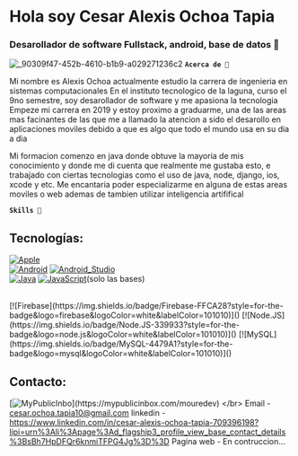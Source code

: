 # Hola soy Cesar Alexis Ochoa Tapia
### Desarollador de software Fullstack, android, base de datos 👋

![_90309f47-452b-4610-b1b9-a029271236c2](https://github.com/Aletsis63/Aletsis63/assets/105332163/88be805b-b8cd-4a48-980f-8545476d220e)
**`Acerca de 🙌`**

Mi nombre es Alexis Ochoa actualmente estudio la carrera de ingenieria en sistemas computacionales 
En el instituto tecnologico de la laguna, curso el 9no semestre, soy desarollador de software y me apasiona la tecnologia
Empeze mi carrera en 2019 y estoy proximo a graduarme, una de las areas mas facinantes de las que me a llamado la atencion 
a sido el desarollo en aplicaciones moviles debido a que es algo que todo el mundo usa en su dia a dia

Mi formacion comenzo en java donde obtuve la mayoria de mis conocimiento y donde me di cuenta que realmente me gustaba esto,
e trabajado con ciertas tecnologias como el uso de java, node, django, ios, xcode y etc.
Me encantaria poder especializarme en alguna de estas areas moviles o web ademas de tambien utilizar inteligencia artififical

**`Skills 🙌`**
## Tecnologías:
[![Apple](https://img.shields.io/badge/iOS-999999?style=for-the-badge&logo=apple&logoColor=white&labelColor=101010)]()
</br>
[![Android](https://img.shields.io/badge/Android-3DDC84?style=for-the-badge&logo=android&logoColor=white&labelColor=101010)]()
[![Android_Studio](https://img.shields.io/badge/Android_Studio-3DDC84?style=for-the-badge&logo=android-studio&logoColor=white&labelColor=101010)]()
</br>
[![Java](https://img.shields.io/badge/Java-007396?style=for-the-badge&logo=java&logoColor=white&labelColor=101010)]()
[![JavaScript](https://img.shields.io/badge/JavaScript-F7DF1E?style=for-the-badge&logo=javascript&logoColor=white&labelColor=101010)]()(solo las bases)

</br>
[![Firebase](https://img.shields.io/badge/Firebase-FFCA28?style=for-the-badge&logo=firebase&logoColor=white&labelColor=101010)]()
[![Node.JS](https://img.shields.io/badge/Node.JS-339933?style=for-the-badge&logo=node.js&logoColor=white&labelColor=101010)]()
[![MySQL](https://img.shields.io/badge/MySQL-4479A1?style=for-the-badge&logo=mysql&logoColor=white&labelColor=101010)]()
</br>

## Contacto:

[![MyPublicInbo](https://img.shields.io/badge/MyPublicInbox-MENSAJE+CAFÉ_(RESPUESTA_RÁPIDA)_Gracias!-orange?style=for-the-badge&logo=Microsoft+Outlook&logoColor=white&labelColor=101010)](https://mypublicinbox.com/mouredev)
</br>
Email - cesar.ochoa.tapia10@gmail.com
linkedin - https://www.linkedin.com/in/cesar-alexis-ochoa-tapia-709396198?lipi=urn%3Ali%3Apage%3Ad_flagship3_profile_view_base_contact_details%3BsBh7HpDFQr6knmiTFPG4Jg%3D%3D
Pagina web - En contruccion...
</br>


<!--
**Aletsis63/Aletsis63** is a ✨ _special_ ✨ repository because its `README.md` (this file) appears on your GitHub profile.

Here are some ideas to get you started:

- 🔭 I’m currently working on ...
- 🌱 I’m currently learning ...
- 👯 I’m looking to collaborate on ...
- 🤔 I’m looking for help with ...
- 💬 Ask me about ...
- 📫 How to reach me: ...
- 😄 Pronouns: ...
- ⚡ Fun fact: ...
-->
